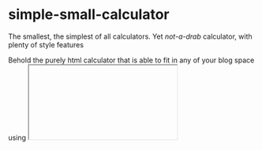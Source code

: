 # simple-small-calculator

The smallest, the simplest of all calculators. Yet *not-a-drab* calculator, with plenty of style features 

Behold the purely html calculator that is able to fit in any of your blog space using <Iframe>.

If you do see any errors, feel free to make a issue or instead pull a request 

Thank you!
